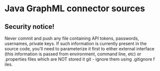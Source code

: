 # Java GraphML connector sources

## Security notice!

Never commit and push any file containing API tokens, passwords, usernames, private keys.
If such information is currently present in the source code, you'll need to parameterize it first to either
external interface (this information is passed from environment, command line, etc) or .properties files
which are NOT stored it git - ignore them using .gitignore f iles.
